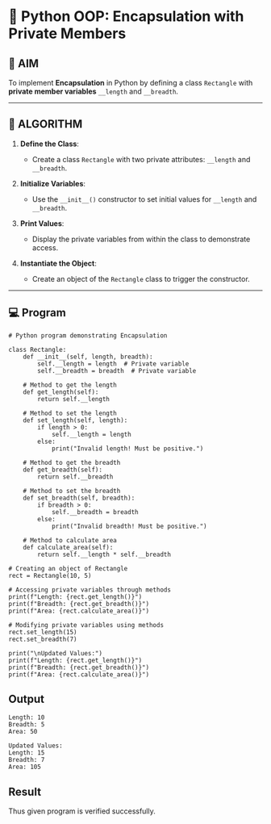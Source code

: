 # 🐍 Python OOP: Encapsulation with Private Members

## 🎯 AIM

To implement **Encapsulation** in Python by defining a class `Rectangle` with **private member variables** `__length` and `__breadth`.

---

## 🧠 ALGORITHM

1. **Define the Class**:
   - Create a class `Rectangle` with two private attributes: `__length` and `__breadth`.

2. **Initialize Variables**:
   - Use the `__init__()` constructor to set initial values for `__length` and `__breadth`.

3. **Print Values**:
   - Display the private variables from within the class to demonstrate access.

4. **Instantiate the Object**:
   - Create an object of the `Rectangle` class to trigger the constructor.

---

## 💻 Program
~~~
# Python program demonstrating Encapsulation

class Rectangle:
    def __init__(self, length, breadth):
        self.__length = length  # Private variable
        self.__breadth = breadth  # Private variable

    # Method to get the length
    def get_length(self):
        return self.__length

    # Method to set the length
    def set_length(self, length):
        if length > 0:
            self.__length = length
        else:
            print("Invalid length! Must be positive.")

    # Method to get the breadth
    def get_breadth(self):
        return self.__breadth

    # Method to set the breadth
    def set_breadth(self, breadth):
        if breadth > 0:
            self.__breadth = breadth
        else:
            print("Invalid breadth! Must be positive.")

    # Method to calculate area
    def calculate_area(self):
        return self.__length * self.__breadth

# Creating an object of Rectangle
rect = Rectangle(10, 5)

# Accessing private variables through methods
print(f"Length: {rect.get_length()}")
print(f"Breadth: {rect.get_breadth()}")
print(f"Area: {rect.calculate_area()}")

# Modifying private variables using methods
rect.set_length(15)
rect.set_breadth(7)

print("\nUpdated Values:")
print(f"Length: {rect.get_length()}")
print(f"Breadth: {rect.get_breadth()}")
print(f"Area: {rect.calculate_area()}")
~~~

## Output
~~~
Length: 10
Breadth: 5
Area: 50

Updated Values:
Length: 15
Breadth: 7
Area: 105
~~~

## Result
Thus given program is verified successfully.
